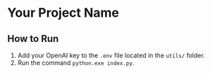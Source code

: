 # Your Project Name

## How to Run
1. Add your OpenAI key to the `.env` file located in the `utils/` folder.
2. Run the command `python.exe index.py`.
